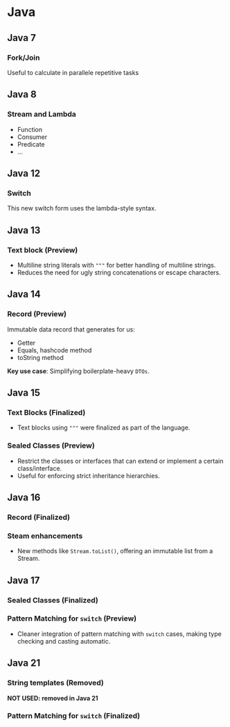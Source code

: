 # Java

## Java 7

### Fork/Join

Useful to calculate in parallele repetitive tasks

## Java 8

### Stream and Lambda
- Function
- Consumer
- Predicate
- ...

## Java 12 

### Switch

This new switch form uses the lambda-style syntax.

## Java 13

### Text block (Preview)
- Multiline string literals with `"""` for better handling of multiline strings.
- Reduces the need for ugly string concatenations or escape characters.

## Java 14

### Record (Preview)

Immutable data record that generates for us:
* Getter
* Equals, hashcode method
* toString method

**Key use case**: Simplifying boilerplate-heavy `DTOs`.

## Java 15

### Text Blocks (Finalized)
- Text blocks using `"""` were finalized as part of the language.

### Sealed Classes (Preview)
- Restrict the classes or interfaces that can extend or implement a certain class/interface.
- Useful for enforcing strict inheritance hierarchies.

## Java 16

### Record (Finalized)

### Steam enhancements
- New methods like `Stream.toList()`, offering an immutable list from a Stream.

## Java 17

### Sealed Classes (Finalized)

### Pattern Matching for `switch` (Preview)
- Cleaner integration of pattern matching with `switch` cases, making type checking and casting automatic.

## Java 21

### String templates (Removed)
**NOT USED: removed in Java 21**

### Pattern Matching for `switch` (Finalized)

